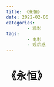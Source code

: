 ```yaml
---
title: 《永恒》
date: 2022-02-06
categories:
        - 观影
tags:
        - 电影
        - 观后感
---
```


# 《永恒》
